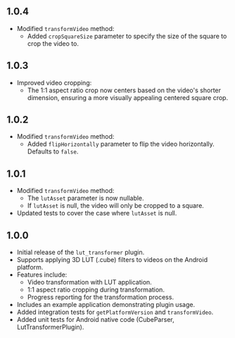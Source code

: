 ## 1.0.4

* Modified `transformVideo` method:
    * Added `cropSquareSize` parameter to specify the size of the square to crop the video to.

## 1.0.3

* Improved video cropping:
    * The 1:1 aspect ratio crop now centers based on the video's shorter dimension, ensuring a more visually appealing centered square crop.

## 1.0.2

* Modified `transformVideo` method:
    * Added `flipHorizontally` parameter to flip the video horizontally. Defaults to `false`.

## 1.0.1

* Modified `transformVideo` method:
    * The `lutAsset` parameter is now nullable.
    * If `lutAsset` is null, the video will only be cropped to a square.
* Updated tests to cover the case where `lutAsset` is null.

## 1.0.0

* Initial release of the `lut_transformer` plugin.
* Supports applying 3D LUT (.cube) filters to videos on the Android platform.
* Features include:
    * Video transformation with LUT application.
    * 1:1 aspect ratio cropping during transformation.
    * Progress reporting for the transformation process.
* Includes an example application demonstrating plugin usage.
* Added integration tests for `getPlatformVersion` and `transformVideo`.
* Added unit tests for Android native code (CubeParser, LutTransformerPlugin).
